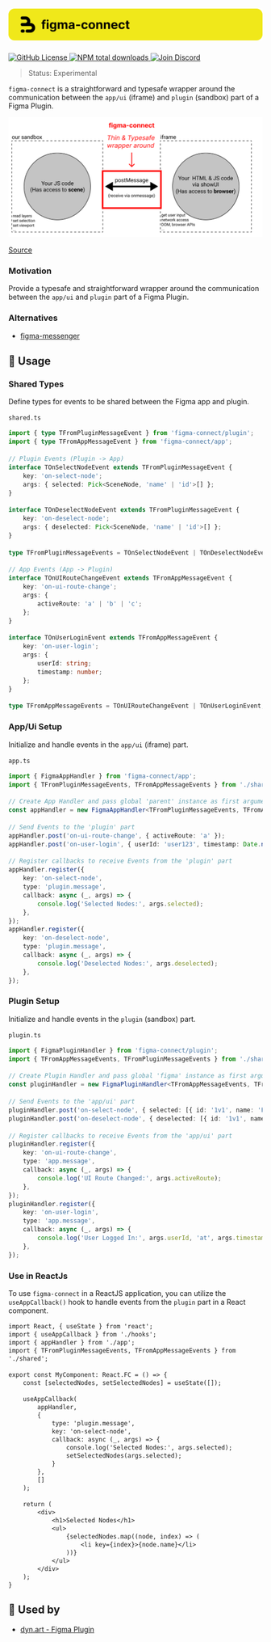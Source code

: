 <h1 align="center">
    <img src="./.github/banner.svg" alt="figma-connect banner">
</h1>

<p align="left">
    <a href="https://github.com/inbeta-group/monorepo/blob/develop/LICENSE">
        <img src="https://img.shields.io/github/license/inbeta-group/monorepo.svg?label=license&style=flat&colorA=293140&colorB=F0E81A" alt="GitHub License"/>
    </a>
    <a href="https://www.npmjs.com/package/figma-connect">
        <img src="https://img.shields.io/npm/dt/figma-connect.svg?label=downloads&style=flat&colorA=293140&colorB=F0E81A" alt="NPM total downloads"/>
    </a>
    <a href="https://discord.gg/T9GzreAwPH">
        <img src="https://img.shields.io/discord/795291052897992724.svg?label=&logo=discord&logoColor=ffffff&color=7389D8&labelColor=F0E81A" alt="Join Discord"/>
    </a>
</p>

> Status: Experimental

`figma-connect` is a straightforward and typesafe wrapper around the communication between the `app/ui` (iframe) and `plugin` (sandbox) part of a Figma Plugin.

<img src="./.github/figma-connect-wrapper.png" alt="figma-connect-wrapper image">

[Source](https://www.figma.com/plugin-docs/how-plugins-run/)

### Motivation

Provide a typesafe and straightforward wrapper around the communication between the `app/ui` and `plugin` part of a Figma Plugin.

### Alternatives

- [figma-messenger](https://github.com/okotoki/figma-messenger)

## 📖 Usage

### Shared Types

Define types for events to be shared between the Figma app and plugin.

`shared.ts`
```ts
import { type TFromPluginMessageEvent } from 'figma-connect/plugin';
import { type TFromAppMessageEvent } from 'figma-connect/app';

// Plugin Events (Plugin -> App)
interface TOnSelectNodeEvent extends TFromPluginMessageEvent {
    key: 'on-select-node';
    args: { selected: Pick<SceneNode, 'name' | 'id'>[] };
}

interface TOnDeselectNodeEvent extends TFromPluginMessageEvent {
    key: 'on-deselect-node';
    args: { deselected: Pick<SceneNode, 'name' | 'id'>[] };
}

type TFromPluginMessageEvents = TOnSelectNodeEvent | TOnDeselectNodeEvent;

// App Events (App -> Plugin)
interface TOnUIRouteChangeEvent extends TFromAppMessageEvent {
    key: 'on-ui-route-change';
    args: {
        activeRoute: 'a' | 'b' | 'c';
    };
}

interface TOnUserLoginEvent extends TFromAppMessageEvent {
    key: 'on-user-login';
    args: {
        userId: string;
        timestamp: number;
    };
}

type TFromAppMessageEvents = TOnUIRouteChangeEvent | TOnUserLoginEvent;
```

### App/Ui Setup

Initialize and handle events in the `app/ui` (iframe) part.

`app.ts`
```ts
import { FigmaAppHandler } from 'figma-connect/app';
import { TFromPluginMessageEvents, TFromAppMessageEvents } from './shared';

// Create App Handler and pass global 'parent' instance as first argument
const appHandler = new FigmaAppHandler<TFromPluginMessageEvents, TFromAppMessageEvents>(parent);

// Send Events to the 'plugin' part
appHandler.post('on-ui-route-change', { activeRoute: 'a' });
appHandler.post('on-user-login', { userId: 'user123', timestamp: Date.now() });

// Register callbacks to receive Events from the 'plugin' part
appHandler.register({
    key: 'on-select-node',
    type: 'plugin.message',
    callback: async (_, args) => {
        console.log('Selected Nodes:', args.selected);
    },
});
appHandler.register({
    key: 'on-deselect-node',
    type: 'plugin.message',
    callback: async (_, args) => {
        console.log('Deselected Nodes:', args.deselected);
    },
});
```

### Plugin Setup

Initialize and handle events in the `plugin` (sandbox) part.

`plugin.ts`
```ts
import { FigmaPluginHandler } from 'figma-connect/plugin';
import { TFromAppMessageEvents, TFromPluginMessageEvents } from './shared';

// Create Plugin Handler and pass global 'figma' instance as first argument
const pluginHandler = new FigmaPluginHandler<TFromAppMessageEvents, TFromPluginMessageEvents>(figma);

// Send Events to the 'app/ui' part
pluginHandler.post('on-select-node', { selected: [{ id: '1v1', name: 'Frame1' }] });
pluginHandler.post('on-deselect-node', { deselected: [{ id: '1v1', name: 'Frame1' }] });

// Register callbacks to receive Events from the 'app/ui' part
pluginHandler.register({
    key: 'on-ui-route-change',
    type: 'app.message',
    callback: async (_, args) => {
        console.log('UI Route Changed:', args.activeRoute);
    },
});
pluginHandler.register({
    key: 'on-user-login',
    type: 'app.message',
    callback: async (_, args) => {
        console.log('User Logged In:', args.userId, 'at', args.timestamp);
    },
});
```

### Use in ReactJs

To use `figma-connect` in a ReactJS application, you can utilize the `useAppCallback()` hook to handle events from the `plugin` part in a React component. 

```tsx
import React, { useState } from 'react';
import { useAppCallback } from './hooks';
import { appHandler } from './app';
import { TFromPluginMessageEvents, TFromAppMessageEvents } from './shared';

export const MyComponent: React.FC = () => {
    const [selectedNodes, setSelectedNodes] = useState([]);

    useAppCallback(
        appHandler,
        {
            type: 'plugin.message',
            key: 'on-select-node',
            callback: async (_, args) => {
                console.log('Selected Nodes:', args.selected);
                setSelectedNodes(args.selected);
            }
        },
        []
    );

    return (
        <div>
            <h1>Selected Nodes</h1>
            <ul>
                {selectedNodes.map((node, index) => (
                    <li key={index}>{node.name}</li>
                ))}
            </ul>
        </div>
    );
}
```

## 👀 Used by
- [dyn.art - Figma Plugin](https://github.com/dyn-art/monorepo/tree/develop/apps/figma-plugin)